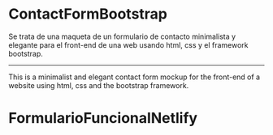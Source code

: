 # ContactFormBootstrap
Se trata de una maqueta de un formulario de contacto minimalista y elegante
para el front-end de una web usando html, css y el framework bootstrap.

-----------------------------------------------------------------------------

This is a minimalist and elegant contact form mockup
for the front-end of a website using html, css and the bootstrap framework.
# FormularioFuncionalNetlify
